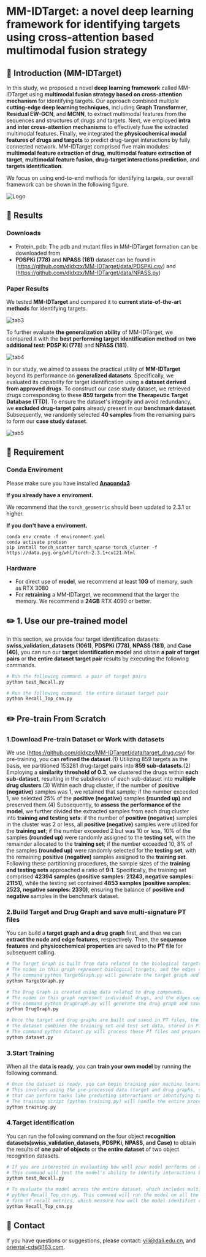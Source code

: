 # MM-IDTarget: a novel deep learning framework for identifying targets using cross-attention based multimodal fusion strategy

## 🚀 Introduction (MM-IDTarget)

In this study, we proposed a novel **deep learning framework** called MM-IDTarget using **multimodal fusion strategy based on cross-attention mechanism** for identifying targets. Our approach combined multiple **cutting-edge deep learning techniques**, including **Graph Transformer**, **Residual EW-GCN**, and **MCNN**, to extract multimodal features from the sequences and structures of drugs and targets. Next, we employed **intra and inter cross-attention mechanisms** to effectively fuse the extracted multimodal features. Finally, we integrated the **physicochemical modal features of drugs and targets** to predict drug-target interactions by fully connected network. MM-IDTarget comprised five main modules: **multimodal feature extraction of drug**, **multimodal feature extraction of target**, **multimodal feature fusion**, **drug-target interactions prediction**, and **targets identification**.

We focus on using end-to-end methods for identifying targets, our overall framework can be shown in the following figure.

<img src="images/model.jpg" alt="Logo">

## 📑 Results

### Downloads

- Protein_pdb: The pdb and mutant files in MM-IDTarget formation can be downloaded from 
- **PDSPKi (778)** and **NPASS (181)** dataset can be found in (https://github.com/dldxzx/MM-IDTarget/data/PDSPKi.csv) and (https://github.com/dldxzx/MM-IDTarget/data/NPASS.py)

### Paper Results

We tested **MM-IDTarget** and compared it to **current state-of-the-art methods** for identifying targets.

<img src="images/result1.jpg" alt="tab3">

To further evaluate **the generalization ability** of MM-IDTarget, we compared it with the **best performing target identification method** on **two additional test**: **PDSP Ki (778)** and **NPASS (181)**.

<img src="images/result2.jpg" alt="tab4">

In our study, we aimed to assess the practical utility of **MM-IDTarget** beyond its performance on **generalized datasets**. Specifically, we evaluated its capability for target identification using a **dataset derived from approved drugs**. To construct our case study dataset, we retrieved drugs corresponding to these **859 targets** from **the Therapeutic Target Database (TTD)**. To ensure the dataset's integrity and avoid redundancy, we **excluded drug-target pairs** already present in our **benchmark dataset**. Subsequently, we randomly selected **40 samples** from the remaining pairs to form our **case study dataset**.

<img src="images/result3.jpg" alt="tab5">

## 🛫 Requirement

### Conda Enviroment

Please make sure you have installed **[Anaconda3](https://www.anaconda.com/download)** 

**If you already have a enviroment.**

We recommend that the `torch_geometric` should been updated to 2.3.1 or higher.

**If you don't have a enviroment.**

```shell
conda env create -f environment.yaml
conda activate protssn
pip install torch_scatter torch_sparse torch_cluster -f https://data.pyg.org/whl/torch-2.3.1+cu121.html
```

### Hardware

- For direct use of **model**, we recommend at least **10G** of memory, such as RTX 3080
- For **retraining** a MM-IDTarget, we recommend that the larger the memory. We recommend a **24GB** RTX 4090 or better.


## ✏️ 1. Use our pre-trained model
In this section, we provide four target identification datasets: **swiss_validation_datasets (1061)**, **PDSPKi (778)**, **NPASS (181)**, and **Case (40)**, you can run our **target identification model** and obtain **a pair of target pairs** or **the entire dataset target pair** results by executing the following commands.

```bash
# Run the following command. a pair of target pairs
python test_Recall.py

# Run the following command. the entire dataset target pair
python Recall_Top_cnn.py
```

## ✏️ Pre-train From Scratch

### 1.Download Pre-train Dataset or Work with datasets

We use (https://github.com/dldxzx/MM-IDTarget/data/target_drug.csv) for pre-training, you can **refined the dataset**.(1) Utilizing 859 targets as the basis, we partitioned 153281 drug-target pairs into **859 sub-datasets**.(2) Employing a **similarity threshold of 0.3**, we clustered the drugs within **each sub-dataset**, resulting in the subdivision of each sub-dataset into **multiple drug clusters**.(3) Within each drug cluster, if the number of **positive (negative)** samples was 1, we retained that sample; if the number exceeded 1, we selected 25% of the **positive (negative)** samples **(rounded up)** and preserved them.(4) Subsequently, to **assess the performance of the model**, we further divided the extracted samples from each drug cluster into **training and testing sets**: if the number of **positive (negative)** samples in the cluster was 2 or less, all **positive (negative)** samples were utilized for the **training set**; if the number exceeded 2 but was 10 or less, 10% of the samples **(rounded up)** were randomly assigned to the **testing set**, with the remainder allocated to the **training set**; if the number exceeded 10, 8% of the samples **(rounded up)** were randomly selected for the **testing set**, with the remaining **positive (negative)** samples assigned to the **training set**. Following these partitioning procedures, the sample sizes of the **training and testing sets** approached a ratio of **9:1**. Specifically, the training set comprised **42394 samples (positive samples: 21243, negative samples: 21151)**, while the testing set contained **4853 samples (positive samples: 2523, negative samples: 2330)**, ensuring the balance of **positive and negative** samples in the benchmark dataset.


### 2.Build Target and Drug Graph and save multi-signature PT files

You can build a **target graph and a drug graph** first, and then we can **extract the node and edge features**, respectively. Then, the **sequence features** and **physicochemical properties** are saved to the **PT file** for subsequent calling.

```bash
# The Target Graph is built from data related to the biological targets (e.g., proteins, enzymes). 
# The nodes in this graph represent biological targets, and the edges represent relationships between them.
# The command python TargetGraph.py will generate the target graph and save it as a PT file.
python TargetGraph.py

# The Drug Graph is created using data related to drug compounds. 
# The nodes in this graph represent individual drugs, and the edges capture the relationships or interactions between drugs or their components.
# The command python DrugGraph.py will generate the drug graph and save it as a PT file.
python DrugGraph.py

# Once the target and drug graphs are built and saved in PT files, the next step is to generate the dataset used for model training. 
# The dataset combines the training set and test set data, stored in PT files, for easy loading during model training and evaluation.
# The command python dataset.py will process these PT files and prepare the dataset for subsequent use.
python dataset.py
```

### 3.Start Training

When all the **data is ready**, you can **train your own model** by running the following command.

```bash
# Once the dataset is ready, you can begin training your machine learning model. 
# This involves using the pre-processed data (target and drug graphs, sequence features, physicochemical properties) to train a model 
# that can perform tasks like predicting interactions or identifying targets for drugs.
# The training script (python training.py) will handle the entire process of model initialization, training, and saving the trained model.
python training.py
```

### 4.Target identification

You can run the following command on the four object **recognition datasets(swiss_validation_datasets, PDSPKi, NPASS, and Case)** to obtain the results of **one pair of objects** or **the entire dataset** of two object recognition datasets.

```bash
# If you are interested in evaluating how well your model performs on a specific pair of targets, you can use the command python test_Recall.py. 
# This command will test the model's ability to identify interactions between a single pair of targets.
python test_Recall.py

# To evaluate the model across the entire dataset, which includes multiple target pairs from the recognition datasets, you can use the command 
# python Recall_Top_cnn.py. This command will run the model on all the targets in the datasets and provide results for all interactions in the 
# form of recall metrics, which measure how well the model identifies relevant target pairs.
python Recall_Top_cnn.py
```

## 🙌 Contact

If you have questions or suggestions, please contact: yili@dali.edu.cn, and oriental-cds@163.com.
